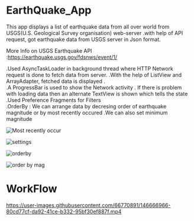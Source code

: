 
# EarthQuake_App

This app displays a list of earthquake data from all over world from USGS(U.S. Geological Survey organisation) web-server .with help of API request, got earthquake data from USGS server in Json format.  

More Info on USGS Earthquake API :https://earthquake.usgs.gov/fdsnws/event/1/

 .Used AsyncTaskLoader in background thread where HTTP Network request is done to fetch data from server.
 .With the help of ListView and ArrayAdapter, fetched data is displayed .  
 .A ProgressBar is used to show the Network activity . If there is problem with loading data then an alternate TextView is shown which tells the state  
 .Used Preference Fragments for Filters                
    .OrderBy : We can arrange data by decresing order of earthquake magnitude or by most recently occured
    .We can also set minimum magnitude
    
![Most recently occur](https://user-images.githubusercontent.com/66770891/146666591-60f3065f-1f8b-4b76-b02b-80a19b0feb02.jpeg)   
    
![settings](https://user-images.githubusercontent.com/66770891/146666621-ab9cf20b-c62e-41d5-a3f6-f21415c65beb.jpeg)

![orderby](https://user-images.githubusercontent.com/66770891/146666626-72ddf76c-8b3b-4bf6-9219-678596f93d57.jpeg)

![order by mag](https://user-images.githubusercontent.com/66770891/146666503-9a1c2656-7d39-4a7a-9856-47bfc710060e.jpeg)


# WorkFlow


https://user-images.githubusercontent.com/66770891/146666966-80cd77cf-da92-41ce-b332-95bf30ef887f.mp4


